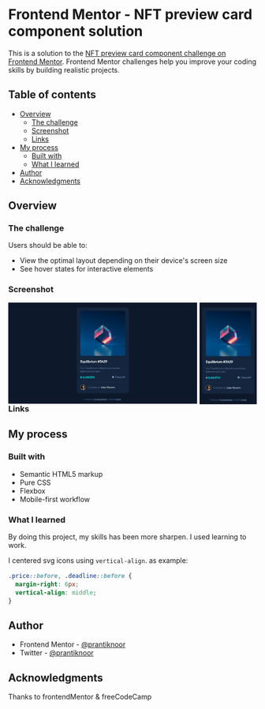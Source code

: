 # Frontend Mentor - NFT preview card component solution

This is a solution to the [NFT preview card component challenge on Frontend Mentor](https://www.frontendmentor.io/challenges/nft-preview-card-component-SbdUL_w0U). Frontend Mentor challenges help you improve your coding skills by building realistic projects. 

## Table of contents

- [Overview](#overview)
  - [The challenge](#the-challenge)
  - [Screenshot](#screenshot)
  - [Links](#links)
- [My process](#my-process)
  - [Built with](#built-with)
  - [What I learned](#what-i-learned)
- [Author](#author)
- [Acknowledgments](#acknowledgments)


## Overview

### The challenge

Users should be able to:

- View the optimal layout depending on their device's screen size
- See hover states for interactive elements

### Screenshot

<img src="./screenshots/ss-desktop.png" width="76%" align="left"> <img src="./screenshots/ss-mobile.png" width="23%" align="right">


### Links

<!-- - Solution URL: [Add solution URL here](https://your-solution-url.com)
- Live Site URL: [Add live site URL here](https://your-live-site-url.com) -->

## My process

### Built with

- Semantic HTML5 markup
- Pure CSS
- Flexbox
- Mobile-first workflow


### What I learned

By doing this project, my skills has been more sharpen. I used learning to work. 

I centered svg icons using `vertical-align`. as example:


```css
.price::before, .deadline::before {
  margin-right: 6px;
  vertical-align: middle;
}
```

## Author

- Frontend Mentor - [@prantiknoor](https://www.frontendmentor.io/profile/prantiknoor)
- Twitter - [@prantiknoor](https://www.twitter.com/prantiknoor)


## Acknowledgments

Thanks to frontendMentor & freeCodeCamp